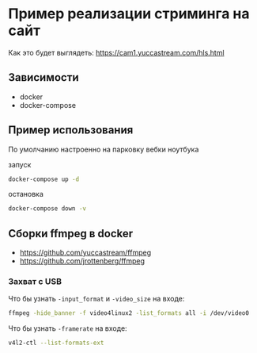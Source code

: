# Пример реализации стриминга на сайт
Как это будет выглядеть: https://cam1.yuccastream.com/hls.html

## Зависимости
 - docker 
 - docker-compose

## Пример использования

По умолчанию настроенно на парковку вебки ноутбука

запуск
```bash
docker-compose up -d
```

остановка
```bash
docker-compose down -v
```

## Сборки ffmpeg в docker

- https://github.com/yuccastream/ffmpeg
- https://github.com/jrottenberg/ffmpeg


### Захват с USB

Что бы узнать `-input_format` и `-video_size` на входе:
```bash
ffmpeg -hide_banner -f video4linux2 -list_formats all -i /dev/video0
```

Что бы узнать `-framerate` на входе:
```bash
v4l2-ctl --list-formats-ext
```

